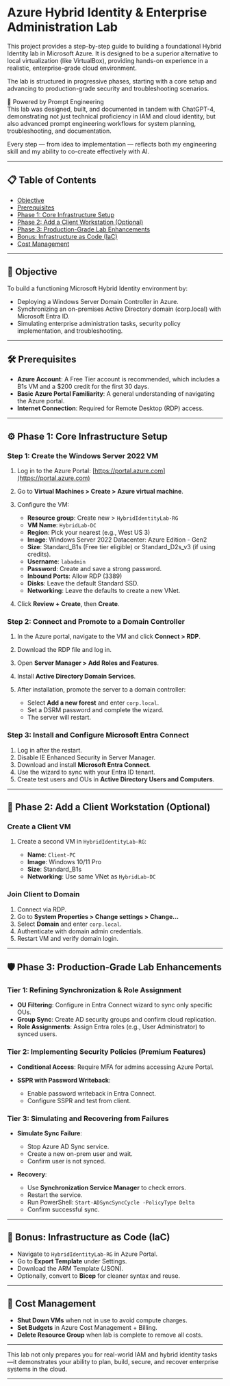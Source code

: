 # Azure Hybrid Identity & Enterprise Administration Lab

This project provides a step-by-step guide to building a foundational Hybrid Identity lab in Microsoft Azure. It is designed to be a superior alternative to local virtualization (like VirtualBox), providing hands-on experience in a realistic, enterprise-grade cloud environment.

The lab is structured in progressive phases, starting with a core setup and advancing to production-grade security and troubleshooting scenarios.

📘 Powered by Prompt Engineering  
This lab was designed, built, and documented in tandem with ChatGPT-4, demonstrating not just technical proficiency in IAM and cloud identity, but also advanced prompt engineering workflows for system planning, troubleshooting, and documentation.

Every step — from idea to implementation — reflects both my engineering skill and my ability to co-create effectively with AI.


---

## 📋 Table of Contents

* [Objective](#🎯-objective)
* [Prerequisites](#🛠%ef%b8%8f-prerequisites)
* [Phase 1: Core Infrastructure Setup](#⚙%ef%b8%8f-phase-1-core-infrastructure-setup)
* [Phase 2: Add a Client Workstation (Optional)](#💝%ef%b8%8f-phase-2-add-a-client-workstation-optional)
* [Phase 3: Production-Grade Lab Enhancements](#🛡%ef%b8%8f-phase-3-production-grade-lab-enhancements)
* [Bonus: Infrastructure as Code (IaC)](#%f0%9f%93%a6-bonus-infrastructure-as-code-iac)
* [Cost Management](#%f0%9f%92%b8-cost-management)

---

## 🎯 Objective

To build a functioning Microsoft Hybrid Identity environment by:

* Deploying a Windows Server Domain Controller in Azure.
* Synchronizing an on-premises Active Directory domain (corp.local) with Microsoft Entra ID.
* Simulating enterprise administration tasks, security policy implementation, and troubleshooting.

---

## 🛠️ Prerequisites

* **Azure Account**: A Free Tier account is recommended, which includes a B1s VM and a \$200 credit for the first 30 days.
* **Basic Azure Portal Familiarity**: A general understanding of navigating the Azure portal.
* **Internet Connection**: Required for Remote Desktop (RDP) access.

---

## ⚙️ Phase 1: Core Infrastructure Setup

### Step 1: Create the Windows Server 2022 VM

1. Log in to the Azure Portal: [https://portal.azure.com](https://portal.azure.com)
2. Go to **Virtual Machines > Create > Azure virtual machine**.
3. Configure the VM:

   * **Resource group**: Create new > `HybridIdentityLab-RG`
   * **VM Name**: `HybridLab-DC`
   * **Region**: Pick your nearest (e.g., West US 3)
   * **Image**: Windows Server 2022 Datacenter: Azure Edition - Gen2
   * **Size**: Standard\_B1s (Free tier eligible) or Standard\_D2s\_v3 (if using credits).
   * **Username**: `labadmin`
   * **Password**: Create and save a strong password.
   * **Inbound Ports**: Allow RDP (3389)
   * **Disks**: Leave the default Standard SSD.
   * **Networking**: Leave the defaults to create a new VNet.
4. Click **Review + Create**, then **Create**.

### Step 2: Connect and Promote to a Domain Controller

1. In the Azure portal, navigate to the VM and click **Connect > RDP**.
2. Download the RDP file and log in.
3. Open **Server Manager > Add Roles and Features**.
4. Install **Active Directory Domain Services**.
5. After installation, promote the server to a domain controller:

   * Select **Add a new forest** and enter `corp.local`.
   * Set a DSRM password and complete the wizard.
   * The server will restart.

### Step 3: Install and Configure Microsoft Entra Connect

1. Log in after the restart.
2. Disable IE Enhanced Security in Server Manager.
3. Download and install **Microsoft Entra Connect**.
4. Use the wizard to sync with your Entra ID tenant.
5. Create test users and OUs in **Active Directory Users and Computers**.

---

## 💝️ Phase 2: Add a Client Workstation (Optional)

### Create a Client VM

1. Create a second VM in `HybridIdentityLab-RG`:

   * **Name**: `Client-PC`
   * **Image**: Windows 10/11 Pro
   * **Size**: Standard\_B1s
   * **Networking**: Use same VNet as `HybridLab-DC`

### Join Client to Domain

1. Connect via RDP.
2. Go to **System Properties > Change settings > Change...**
3. Select **Domain** and enter `corp.local`.
4. Authenticate with domain admin credentials.
5. Restart VM and verify domain login.

---

## 🛡️ Phase 3: Production-Grade Lab Enhancements

### Tier 1: Refining Synchronization & Role Assignment

* **OU Filtering**: Configure in Entra Connect wizard to sync only specific OUs.
* **Group Sync**: Create AD security groups and confirm cloud replication.
* **Role Assignments**: Assign Entra roles (e.g., User Administrator) to synced users.

### Tier 2: Implementing Security Policies (Premium Features)

* **Conditional Access**: Require MFA for admins accessing Azure Portal.
* **SSPR with Password Writeback**:

  * Enable password writeback in Entra Connect.
  * Configure SSPR and test from client.

### Tier 3: Simulating and Recovering from Failures

* **Simulate Sync Failure**:

  * Stop Azure AD Sync service.
  * Create a new on-prem user and wait.
  * Confirm user is not synced.
* **Recovery**:

  * Use **Synchronization Service Manager** to check errors.
  * Restart the service.
  * Run PowerShell: `Start-ADSyncSyncCycle -PolicyType Delta`
  * Confirm successful sync.

---

## 📆 Bonus: Infrastructure as Code (IaC)

* Navigate to `HybridIdentityLab-RG` in Azure Portal.
* Go to **Export Template** under Settings.
* Download the ARM Template (JSON).
* Optionally, convert to **Bicep** for cleaner syntax and reuse.

---

## 💸 Cost Management

* **Shut Down VMs** when not in use to avoid compute charges.
* **Set Budgets** in Azure Cost Management + Billing.
* **Delete Resource Group** when lab is complete to remove all costs.

---

This lab not only prepares you for real-world IAM and hybrid identity tasks—it demonstrates your ability to plan, build, secure, and recover enterprise systems in the cloud.

---
